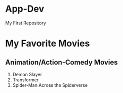 # App-Dev
My First Repository
# My Favorite Movies
## Animation/Action-Comedy Movies
1. Demon Slayer
2. Transformer
3. Spider-Man Across the Spiderverse
